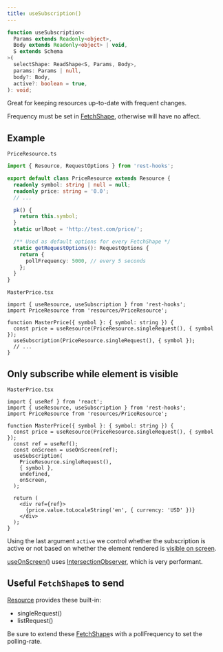 ```yaml
---
title: useSubscription()
---
```

```typescript
function useSubscription<
  Params extends Readonly<object>,
  Body extends Readonly<object> | void,
  S extends Schema
>(
  selectShape: ReadShape<S, Params, Body>,
  params: Params | null,
  body?: Body,
  active?: boolean = true,
): void;
```

Great for keeping resources up-to-date with frequent changes.

Frequency must be set in [FetchShape](./FetchShape.md), otherwise will have no affect.

## Example

`PriceResource.ts`

```typescript
import { Resource, RequestOptions } from 'rest-hooks';

export default class PriceResource extends Resource {
  readonly symbol: string | null = null;
  readonly price: string = '0.0';
  // ...

  pk() {
    return this.symbol;
  }
  static urlRoot = 'http://test.com/price/';

  /** Used as default options for every FetchShape */
  static getRequestOptions(): RequestOptions {
    return {
      pollFrequency: 5000, // every 5 seconds
    };
  }
}
```

`MasterPrice.tsx`

```tsx
import { useResource, useSubscription } from 'rest-hooks';
import PriceResource from 'resources/PriceResource';

function MasterPrice({ symbol }: { symbol: string }) {
  const price = useResource(PriceResource.singleRequest(), { symbol });
  useSubscription(PriceResource.singleRequest(), { symbol });
  // ...
}
```

## Only subscribe while element is visible

`MasterPrice.tsx`

```tsx
import { useRef } from 'react';
import { useResource, useSubscription } from 'rest-hooks';
import PriceResource from 'resources/PriceResource';

function MasterPrice({ symbol }: { symbol: string }) {
  const price = useResource(PriceResource.singleRequest(), { symbol });
  const ref = useRef();
  const onScreen = useOnScreen(ref);
  useSubscription(
    PriceResource.singleRequest(),
    { symbol },
    undefined,
    onScreen,
  );

  return (
    <div ref={ref}>
      {price.value.toLocaleString('en', { currency: 'USD' })}
    </div>
  );
}
```

Using the last argument `active` we control whether the subscription is active or not
based on whether the element rendered is [visible on screen](https://usehooks.com/useOnScreen/).

[useOnScreen()](https://usehooks.com/useOnScreen/) uses [IntersectionObserver](https://developer.mozilla.org/en-US/docs/Web/API/Intersection_Observer_API), which is very performant.

## Useful `FetchShape`s to send

[Resource](./Resource.md#provided-and-overridable-methods) provides these built-in:

- singleRequest()
- listRequest()

Be sure to extend these [FetchShape](./FetchShape.md)s with a pollFrequency to set
the polling-rate.

